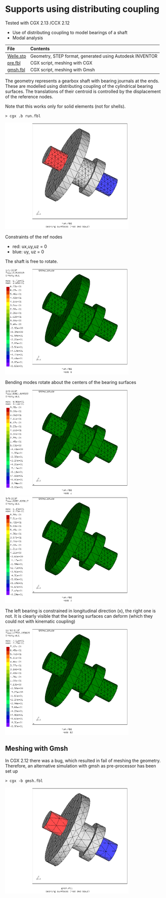 # Supports using distributing coupling
Tested with CGX 2.13 /CCX 2.12

+ Use of distributing coupling to model bearings of a shaft
+ Modal analysis


File                           | Contents    
 :-------------                | :-------------
 [Welle.stp](Welle.stp)        | Geometry, STEP format, generated using Autodesk INVENTOR
 [pre.fbl](pre.fbl)            | CGX script, meshing with CGX
 [gmsh.fbl](gmsh.fbl)          | CGX script, meshing with Gmsh

The geometry represents a gearbox shaft with bearing journals at the ends. These are modelled using distributing coupling of the cylindrical bearing surfaces. The translations of their centroid is controlled by the displacement of the reference nodes.

Note that this works only for solid elements (not for shells).

```
> cgx .b run.fbl
```

<img src="Refs/cgx-mesh.png" width="400">

Constraints of the ref nodes

+ red: ux,uy,uz = 0
+ blue: uy, uz = 0


The shaft is free to rotate.

<img src="Refs/shape_1.gif" width="400">

Bending modes rotate about the centers of the bearing surfaces

<img src="Refs/shape_2.gif" width="400"><img src="Refs/shape_5.gif" width="400">

The left bearing is constrained in longitudinal direction (x), the right one is not. It is clearly visible that the bearing surfaces can deform (which they could not with kinematic coupling)

<img src="Refs/shape_12.gif" width="400">

## Meshing with Gmsh

In CGX 2.12 there was a bug, which resulted in fail of meshing the geometry.
Therefore, an alternative simulation with gmsh as pre-processor has been set up

```
> cgx -b gmsh.fbl
```

<img src="Refs/mesh.png" width="400">
